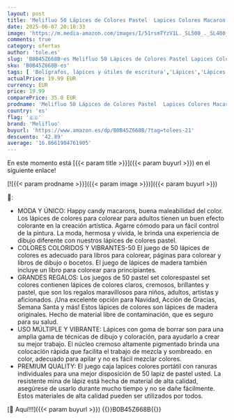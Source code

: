 ```yaml
---
layout: post
title: 'Melifluo 50 Lápices de Colores Pastel  Lapices Colores Macaron para Colorear para Adultos  Dibujar y Dibujar con Estuche con Cremallera'
date: 2025-06-07 20:18:33
image: 'https://m.media-amazon.com/images/I/51rsmTYzV1L._SL500_._SL400_.jpg'
comments: true
category: ofertas
author: 'tole.es'
slug: 'B0B45Z668B-es Melifluo 50 Lápices de Colores Pastel Lapices Colores...'
sku: 'B0B45Z668B-es'
tags: [ 'Bolígrafos, lápices y útiles de escritura','Lápices','Lápices de colores para adultos','Oficina y papelería','colorear','lápices','melifluo','🇪🇸', ]
actualPrice: 19.99 EUR
currency: EUR
price: 19.99
comparePrice: 35.0 EUR
prodname: 'Melifluo 50 Lápices de Colores Pastel  Lapices Colores Macaron para Colorear para Adultos  Dibujar y Dibujar con Estuche con Cremallera'
country: 'es'
flag: '🇪🇸'
brand: 'Melifluo'
buyurl: 'https://www.amazon.es/dp/B0B45Z668B/?tag=tolees-21'
descuento: '42.89'
average: '16.8661904761905'
---
```


En este momento está [{{< param title >}}]({{< param buyurl >}}) en el siguiente enlace!

[![{{< param prodname >}}]({{< param image >}})]({{< param buyurl >}})

🔎:

- MODA Y ÚNICO: Happy candy macarons, buena maleabilidad del color. Los lápices de colores para colorear para adultos tienen un buen efecto colorante en la creación artística. Agarre cómodo para un fácil control de la pintura. La moda, hermosa y vívida, le brinda una experiencia de dibujo diferente con nuestros lápices de colores pastel.
- COLORES COLORIDOS Y VIBRANTES-50 El juego de 50 lápices de colores es adecuado para libros para colorear, páginas para colorear y libros de dibujo o bocetos. El juego de lápices de madera también incluye un libro para colorear para principiantes.
- GRANDES REGALOS: Los juegos de 50 pastel set colorespastel set colores contienen lápices de colores claros, cremosos, brillantes y pastel, que son los regalos maravillosos para niños, adultos, artistas y aficionados. ¡Una excelente opción para Navidad, Acción de Gracias, Semana Santa y más! Estos lápices de colores son lápices de madera originales. Hecho de material libre de contaminación, que es seguro para su salud.
- USO MÚLTIPLE Y VIBRANTE: Lápices con goma de borrar son para una amplia gama de técnicas de dibujo y coloración, para ayudarlo a crear su mejor trabajo. El núcleo cremoso altamente pigmentado brinda una colocación rápida que facilita el trabajo de mezcla y sombreado. en color, adecuado para apilar y no es fácil mezclar colores.
- PREMIUM QUALITY: El juego caja lapices colores portátil con ranuras individuales para una mejor disposición de 50 lapiz de pastel usted. La resistente mina de lápiz está hecha de material de alta calidad, asegúrese de usarlo durante mucho tiempo y no se dañe fácilmente. Estos materiales de alta calidad pueden ser utilizados por todos.

[🛒 Aquí!!!]({{< param buyurl >}})
{{<world>}}B0B45Z668B{{</world>}}
